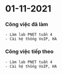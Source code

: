 # 01-11-2021

### Công việc đã làm

```
- Làm lab PNET tuần 4
- Cài hệ thống VoIP, HA
```

### Công việc tiếp theo

```
- Làm lab PNET tuần 4
- Cài hệ thống VoIP, HA
```
